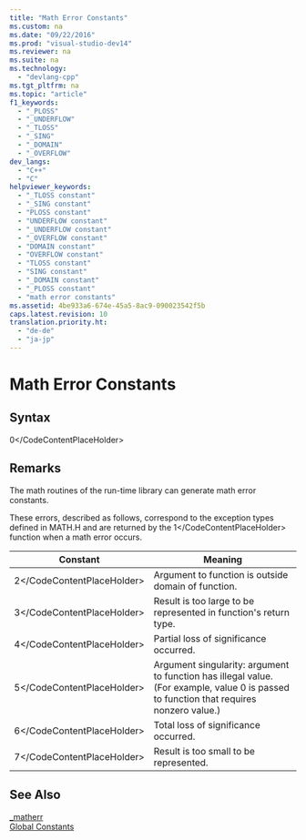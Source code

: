 ```yaml
---
title: "Math Error Constants"
ms.custom: na
ms.date: "09/22/2016"
ms.prod: "visual-studio-dev14"
ms.reviewer: na
ms.suite: na
ms.technology: 
  - "devlang-cpp"
ms.tgt_pltfrm: na
ms.topic: "article"
f1_keywords: 
  - "_PLOSS"
  - "_UNDERFLOW"
  - "_TLOSS"
  - "_SING"
  - "_DOMAIN"
  - "_OVERFLOW"
dev_langs: 
  - "C++"
  - "C"
helpviewer_keywords: 
  - "_TLOSS constant"
  - "_SING constant"
  - "PLOSS constant"
  - "UNDERFLOW constant"
  - "_UNDERFLOW constant"
  - "_OVERFLOW constant"
  - "DOMAIN constant"
  - "OVERFLOW constant"
  - "TLOSS constant"
  - "SING constant"
  - "_DOMAIN constant"
  - "_PLOSS constant"
  - "math error constants"
ms.assetid: 4be933a6-674e-45a5-8ac9-090023542f5b
caps.latest.revision: 10
translation.priority.ht: 
  - "de-de"
  - "ja-jp"
---
```

# Math Error Constants
## Syntax  
  
<CodeContentPlaceHolder>0\</CodeContentPlaceHolder>  
## Remarks  
 The math routines of the run-time library can generate math error constants.  
  
 These errors, described as follows, correspond to the exception types defined in MATH.H and are returned by the <CodeContentPlaceHolder>1\</CodeContentPlaceHolder> function when a math error occurs.  
  
|Constant|Meaning|  
|--------------|-------------|  
|<CodeContentPlaceHolder>2\</CodeContentPlaceHolder>|Argument to function is outside domain of function.|  
|<CodeContentPlaceHolder>3\</CodeContentPlaceHolder>|Result is too large to be represented in function's return type.|  
|<CodeContentPlaceHolder>4\</CodeContentPlaceHolder>|Partial loss of significance occurred.|  
|<CodeContentPlaceHolder>5\</CodeContentPlaceHolder>|Argument singularity: argument to function has illegal value. (For example, value 0 is passed to function that requires nonzero value.)|  
|<CodeContentPlaceHolder>6\</CodeContentPlaceHolder>|Total loss of significance occurred.|  
|<CodeContentPlaceHolder>7\</CodeContentPlaceHolder>|Result is too small to be represented.|  
  
## See Also  
 [_matherr](../vs140/_matherr.md)   
 [Global Constants](../vs140/global-constants.md)